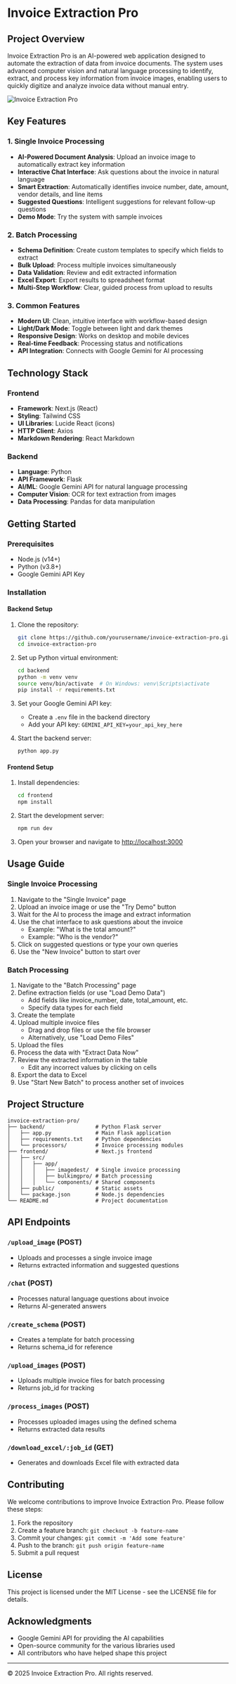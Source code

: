 # Invoice Extraction Pro

## Project Overview

Invoice Extraction Pro is an AI-powered web application designed to automate the extraction of data from invoice documents. The system uses advanced computer vision and natural language processing to identify, extract, and process key information from invoice images, enabling users to quickly digitize and analyze invoice data without manual entry.

![Invoice Extraction Pro](https://placeholder-for-project-screenshot.com/screenshot.png)

## Key Features

### 1. Single Invoice Processing

- **AI-Powered Document Analysis**: Upload an invoice image to automatically extract key information
- **Interactive Chat Interface**: Ask questions about the invoice in natural language
- **Smart Extraction**: Automatically identifies invoice number, date, amount, vendor details, and line items
- **Suggested Questions**: Intelligent suggestions for relevant follow-up questions
- **Demo Mode**: Try the system with sample invoices

### 2. Batch Processing

- **Schema Definition**: Create custom templates to specify which fields to extract
- **Bulk Upload**: Process multiple invoices simultaneously
- **Data Validation**: Review and edit extracted information
- **Excel Export**: Export results to spreadsheet format
- **Multi-Step Workflow**: Clear, guided process from upload to results

### 3. Common Features

- **Modern UI**: Clean, intuitive interface with workflow-based design
- **Light/Dark Mode**: Toggle between light and dark themes
- **Responsive Design**: Works on desktop and mobile devices
- **Real-time Feedback**: Processing status and notifications
- **API Integration**: Connects with Google Gemini for AI processing

## Technology Stack

### Frontend
- **Framework**: Next.js (React)
- **Styling**: Tailwind CSS
- **UI Libraries**: Lucide React (icons)
- **HTTP Client**: Axios
- **Markdown Rendering**: React Markdown

### Backend
- **Language**: Python
- **API Framework**: Flask
- **AI/ML**: Google Gemini API for natural language processing
- **Computer Vision**: OCR for text extraction from images
- **Data Processing**: Pandas for data manipulation

## Getting Started

### Prerequisites
- Node.js (v14+) 
- Python (v3.8+)
- Google Gemini API Key

### Installation

#### Backend Setup
1. Clone the repository:
   ```bash
   git clone https://github.com/yourusername/invoice-extraction-pro.git
   cd invoice-extraction-pro
   ```

2. Set up Python virtual environment:
   ```bash
   cd backend
   python -m venv venv
   source venv/bin/activate  # On Windows: venv\Scripts\activate
   pip install -r requirements.txt
   ```

3. Set your Google Gemini API key:
   - Create a `.env` file in the backend directory
   - Add your API key: `GEMINI_API_KEY=your_api_key_here`

4. Start the backend server:
   ```bash
   python app.py
   ```
   
#### Frontend Setup
1. Install dependencies:
   ```bash
   cd frontend
   npm install
   ```

2. Start the development server:
   ```bash
   npm run dev
   ```

3. Open your browser and navigate to [http://localhost:3000](http://localhost:3000)

## Usage Guide

### Single Invoice Processing

1. Navigate to the "Single Invoice" page
2. Upload an invoice image or use the "Try Demo" button
3. Wait for the AI to process the image and extract information
4. Use the chat interface to ask questions about the invoice
   - Example: "What is the total amount?"
   - Example: "Who is the vendor?"
5. Click on suggested questions or type your own queries
6. Use the "New Invoice" button to start over

### Batch Processing

1. Navigate to the "Batch Processing" page
2. Define extraction fields (or use "Load Demo Data")
   - Add fields like invoice_number, date, total_amount, etc.
   - Specify data types for each field
3. Create the template
4. Upload multiple invoice files
   - Drag and drop files or use the file browser
   - Alternatively, use "Load Demo Files"
5. Upload the files
6. Process the data with "Extract Data Now"
7. Review the extracted information in the table
   - Edit any incorrect values by clicking on cells
8. Export the data to Excel
9. Use "Start New Batch" to process another set of invoices

## Project Structure

```
invoice-extraction-pro/
├── backend/                # Python Flask server
│   ├── app.py              # Main Flask application
│   ├── requirements.txt    # Python dependencies
│   └── processors/         # Invoice processing modules
├── frontend/               # Next.js frontend
│   ├── src/
│   │   ├── app/           
│   │   │   ├── imagedest/  # Single invoice processing
│   │   │   ├── bulkimgpro/ # Batch processing
│   │   │   └── components/ # Shared components
│   ├── public/             # Static assets
│   └── package.json        # Node.js dependencies
└── README.md               # Project documentation
```

## API Endpoints

### `/upload_image` (POST)
- Uploads and processes a single invoice image
- Returns extracted information and suggested questions

### `/chat` (POST)
- Processes natural language questions about invoice
- Returns AI-generated answers

### `/create_schema` (POST)
- Creates a template for batch processing
- Returns schema_id for reference

### `/upload_images` (POST)
- Uploads multiple invoice files for batch processing
- Returns job_id for tracking

### `/process_images` (POST)
- Processes uploaded images using the defined schema
- Returns extracted data results

### `/download_excel/:job_id` (GET)
- Generates and downloads Excel file with extracted data

## Contributing

We welcome contributions to improve Invoice Extraction Pro. Please follow these steps:

1. Fork the repository
2. Create a feature branch: `git checkout -b feature-name`
3. Commit your changes: `git commit -m 'Add some feature'`
4. Push to the branch: `git push origin feature-name`
5. Submit a pull request

## License

This project is licensed under the MIT License - see the LICENSE file for details.

## Acknowledgments

- Google Gemini API for providing the AI capabilities
- Open-source community for the various libraries used
- All contributors who have helped shape this project

---

© 2025 Invoice Extraction Pro. All rights reserved.
